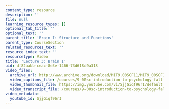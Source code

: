 ```yaml
---
content_type: resource
description: ''
file: null
learning_resource_types: []
optional_tab_title: ''
optional_text: ''
parent_title: 'Brain I: Structure and Functions'
parent_type: CourseSection
related_resources_text: ''
resource_index_text: ''
resourcetype: Video
title: 'Lecture 3: Brain I'
uid: df82aabb-ceac-8e3e-1466-73d618d9a318
video_files:
  archive_url: http://www.archive.org/download/MIT9.00SCF11/MIT9_00SCF11_lec03_300k.mp4
  video_captions_file: /courses/9-00sc-introduction-to-psychology-fall-2011/3bf29d9ebd6a565ba7964965281b2152_SjjGiqf96rI.vtt
  video_thumbnail_file: https://img.youtube.com/vi/SjjGiqf96rI/default.jpg
  video_transcript_file: /courses/9-00sc-introduction-to-psychology-fall-2011/7a217e9dfb959e2768cfaf0223435a1d_SjjGiqf96rI.pdf
video_metadata:
  youtube_id: SjjGiqf96rI
---
```

